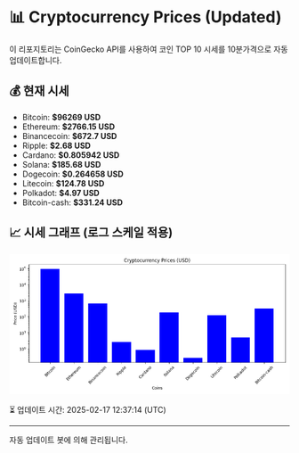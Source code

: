 
# 📊 Cryptocurrency Prices (Updated)

이 리포지토리는 CoinGecko API를 사용하여 코인 TOP 10 시세를 10분가격으로 자동 업데이트합니다.

## 💰 현재 시세
- Bitcoin: **$96269 USD**
- Ethereum: **$2766.15 USD**
- Binancecoin: **$672.7 USD**
- Ripple: **$2.68 USD**
- Cardano: **$0.805942 USD**
- Solana: **$185.68 USD**
- Dogecoin: **$0.264658 USD**
- Litecoin: **$124.78 USD**
- Polkadot: **$4.97 USD**
- Bitcoin-cash: **$331.24 USD**

## 📈 시세 그래프 (로그 스케일 적용)
![Crypto Prices](crypto_prices.png)

⏳ 업데이트 시간: 2025-02-17 12:37:14 (UTC)

---
자동 업데이트 봇에 의해 관리됩니다.
